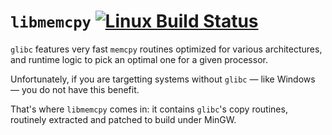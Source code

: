 # `libmemcpy` [![Linux Build Status](https://img.shields.io/github/workflow/status/DMOJ/libmemcpy/build?logo=github)](https://github.com/DMOJ/libmemcpy/actions/workflows/build.yml)

`glibc` features very fast `memcpy` routines optimized for various architectures, and runtime logic to pick an optimal one for a given processor.

Unfortunately, if you are targetting systems without `glibc` &mdash; like Windows &mdash; you do not have this benefit.

That's where `libmemcpy` comes in: it contains `glibc`'s copy routines, routinely extracted and patched to build under MinGW.
